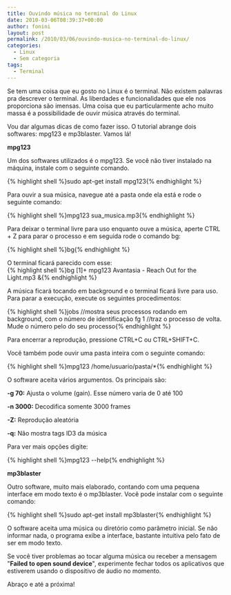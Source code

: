 ```yaml
---
title: Ouvindo música no terminal do Linux
date: 2010-03-06T08:39:37+00:00
author: fonini
layout: post
permalink: /2010/03/06/ouvindo-musica-no-terminal-do-linux/
categories:
  - Linux
  - Sem categoria
tags:
  - Terminal
---
```

Se tem uma coisa que eu gosto no Linux é o terminal. Não existem palavras pra descrever o terminal. As liberdades e funcionalidades que ele nos proporciona são imensas. Uma coisa que eu particularmente acho muito massa é a possibilidade de ouvir música através do terminal.

Vou dar algumas dicas de como fazer isso. O tutorial abrange dois softwares: mpg123 e mp3blaster. Vamos lá!

**mpg123**

Um dos softwares utilizados é o mpg123. Se você não tiver instalado na máquina, instale com o seguinte comando. 

{% highlight shell %}sudo apt-get install mpg123{% endhighlight %}

Para ouvir a sua música, navegue até a pasta onde ela está e rode o seguinte comando: 

{% highlight shell %}mpg123 sua_musica.mp3{% endhighlight %}   

Para deixar o terminal livre para uso enquanto ouve a música, aperte CTRL + Z para parar o processo e em seguida rode o comando bg:   

{% highlight shell %}bg{% endhighlight %} 
  
O terminal ficará parecido com esse:  
{% highlight shell %}bg
[1]+ mpg123 Avantasia - Reach Out for the Light.mp3 &{% endhighlight %} 

A música ficará tocando em background e o terminal ficará livre para uso. Para parar a execução, execute os seguintes procedimentos:

{% highlight shell %}jobs //mostra seus processos rodando em background, com o número de identificação
fg 1 //traz o processo de volta. Mude o número pelo do seu processo{% endhighlight %} 

Para encerrar a reprodução, pressione CTRL+C ou CTRL+SHIFT+C.

Você também pode ouvir uma pasta inteira com o seguinte comando:
     
{% highlight shell %}mpg123 /home/usuario/pasta/*{% endhighlight %} 

O software aceita vários argumentos. Os principais são:

**-g 70:** Ajusta o volume (gain). Esse número varia de 0 até 100

**-n 3000:** Decodifica somente 3000 frames

**-Z:** Reprodução aleatória

**-q:** Não mostra tags ID3 da música

Para ver mais opções digite:

{% highlight shell %}mpg123 --help{% endhighlight %} 

**mp3blaster**

Outro software, muito mais elaborado, contando com uma pequena interface em modo texto é o mp3blaster. Você pode instalar com o seguinte comando:

{% highlight shell %}sudo apt-get install mp3blaster{% endhighlight %} 

O software aceita uma música ou diretório como parâmetro inicial. Se não informar nada, o programa exibe a interface, bastante intuitiva pelo fato de ser em modo texto.

Se você tiver problemas ao tocar alguma música ou receber a mensagem "**Failed to open sound device**", experimente fechar todos os aplicativos que estiverem usando o dispositivo de áudio no momento.

Abraço e até a próxima!    
